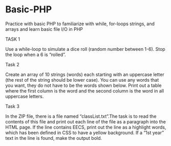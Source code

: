 # Basic-PHP
Practice with basic PHP to familiarize with while, for-loops strings, and arrays and learn basic file I/O in PHP

TASK 1

Use a while-loop to simulate a dice roll (random number between 1-6). Stop the loop when a 6 is “rolled”.

Task 2

Create an array of 10 strings (words) each starting with an uppercase letter (the rest of the string should be lower case). You can use any words that you want, they do not have to be the words shown below. Print out a table where the first column is the word and the second column is the word in all uppercase letters.

Task 3

In the ZIP file, there is a file named “classList.txt”.The task is to read the contents of this file and print out each line of the file as a paragraph into the HTML page. If the line contains EECS, print out the line as a highlight words, which has been defined in CSS to have a yellow background. If a “1st year” text in the line is found, make the output bold.
